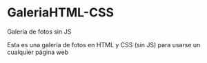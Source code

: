 # GaleriaHTML-CSS
Galería de fotos sin JS

Esta es una galería de fotos en HTML y CSS (sin JS) para usarse un cualquier página web
